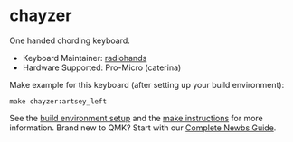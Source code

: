 # chayzer
One handed chording keyboard.

* Keyboard Maintainer: [radiohands](https://github.com/yourusername)
* Hardware Supported: Pro-Micro (caterina)

Make example for this keyboard (after setting up your build environment):

    make chayzer:artsey_left

See the [build environment setup](https://docs.qmk.fm/#/getting_started_build_tools) and the [make instructions](https://docs.qmk.fm/#/getting_started_make_guide) for more information. Brand new to QMK? Start with our [Complete Newbs Guide](https://docs.qmk.fm/#/newbs).
